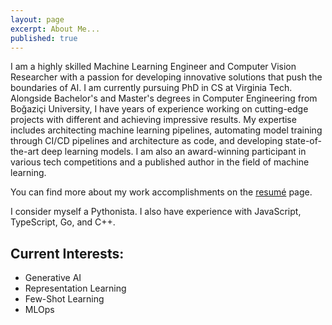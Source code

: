 ```yaml
---
layout: page
excerpt: About Me...
published: true
---
```

I am a highly skilled Machine Learning Engineer and Computer Vision Researcher with a passion for developing innovative solutions that push the boundaries of AI. I am currently pursuing PhD in CS at Virginia Tech. Alongside Bachelor's and Master's degrees in Computer Engineering from Boğaziçi University, I have years of experience working on cutting-edge projects with different  and achieving impressive results. My expertise includes architecting machine learning pipelines, automating model training through CI/CD pipelines and architecture as code, and developing state-of-the-art deep learning models. I am also an award-winning participant in various tech competitions and a published author in the field of machine learning.

You can find more about my work accomplishments on the [resumé](https://tunahansalih.github.io/resume/) page.

I consider myself a Pythonista. I also have experience with JavaScript, TypeScript, Go, and C++.


## Current Interests:
- Generative AI
- Representation Learning
- Few-Shot Learning
- MLOps

